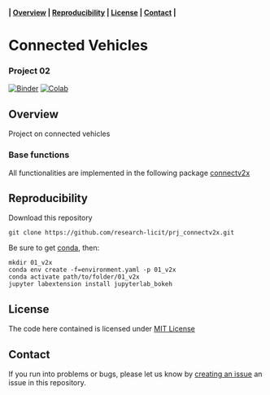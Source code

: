 **| [Overview](#overview) | [Reproducibility](#reproducibility) | [License](#license) | [Contact](#contact) |**

# Connected Vehicles 

### Project 02

[![Binder](https://mybinder.org/badge_logo.svg)](https://mybinder.org/v2/gh/research-licit/prj_connectv2x.git/Project02?filepath=Project02.ipynb) [![Colab](https://colab.research.google.com/assets/colab-badge.svg)](https://colab.research.google.com/github/research-licit/prj_connectv2x/blob/Project02/Project02.ipynb)

## Overview

Project on connected vehicles

### Base functions 

All functionalities are implemented in the following package [connectv2x](https://github.com/research-licit/connectv2x)

## Reproducibility

Download this repository

```{bash}
git clone https://github.com/research-licit/prj_connectv2x.git
```

Be sure to get [conda](https://www.anaconda.com/distribution/), then:

```{bash}
mkdir 01_v2x
conda env create -f=environment.yaml -p 01_v2x
conda activate path/to/folder/01_v2x
jupyter labextension install jupyterlab_bokeh
```

## License

The code here contained is licensed under [MIT License](LICENSE)

## Contact 

If you run into problems or bugs, please let us know by [creating an issue](https://github.com/research-licit/prj_connectv2x/issues/new) an issue in this repository.

